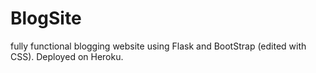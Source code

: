 # BlogSite

fully functional blogging website using Flask and BootStrap (edited with CSS). Deployed on Heroku.
